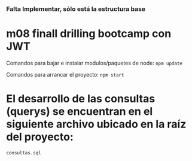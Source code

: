 
### Falta Implementar, sólo está la estructura base

# m08 finall drilling bootcamp con JWT



Comandos para bajar e instalar modulos/paquetes de node:
``` npm update ```

Comandos para arrancar el proyecto:
``` npm start ```


# El desarrollo de las consultas (querys) se encuentran en el siguiente archivo ubicado en la raíz del proyecto:
``` consultas.sql ```